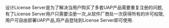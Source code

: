 设计License Server是为了解决当用户购买了多套UAP产品需要重复注册的问题,有了License Server用户只需要注册一次,从软件厂商处一次获得所有的许可权限,用户可自由部署UAP产品,将产品登陆到License Server即可使用.